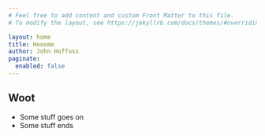 ```yaml
---
# Feel free to add content and custom Front Matter to this file.
# To modify the layout, see https://jekyllrb.com/docs/themes/#overriding-theme-defaults

layout: home
title: Hooome
author: John Hoffoss
paginate:
  enabled: false
---
```

## Woot
- Some stuff goes on
- Some stuff ends
